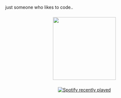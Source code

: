 just someone who likes to code..
###

<div align="center">
  <img height="200" src="https://count.getloli.com/@:leanlol?name=%3Aleanlol&theme=booru-qualityhentais&padding=4&offset=0&align=top&scale=1&pixelated=1&darkmode=auto"  />
</div>

###

<div align="center">
  <a href="https://open.spotify.com/user/31sya3vgc2ywz5a7rurtlriefu64">
    <img src="https://spotify-recently-played-readme.vercel.app/api?user=31sya3vgc2ywz5a7rurtlriefu64&count=1" alt="Spotify recently played"  />
  </a>
</div>

###
